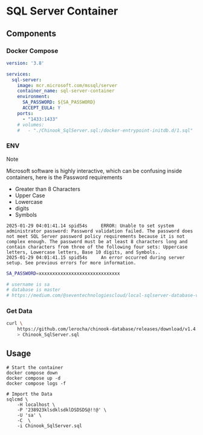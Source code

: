 # SQL Server Container

## Components
### Docker Compose

```yaml
version: '3.8'

services:
  sql-server:
    image: mcr.microsoft.com/mssql/server
    container_name: sql-server-container
    environment:
      SA_PASSWORD: ${SA_PASSWORD}
      ACCEPT_EULA: Y
    ports:
      - "1433:1433"
    # volumes:
    #   - "./Chinook_SqlServer.sql:/docker-entrypoint-initdb.d/1.sql"
```

### ENV


> [!NOTE]
> Microsoft software is highly interactive, which can be confusing inside containers, here is the Password requirements
>
> - Greater than 8 Characters
> - Upper Case
> - Lowercase
> - digits
> - Symbols
>
>
> ```
> 2025-01-29 04:01:41.14 spid54s     ERROR: Unable to set system administrator password: Password validation failed. The password does not meet SQL Server password policy requirements because it is not complex enough. The password must be at least 8 characters long and contain characters from three of the following four sets: Uppercase letters, Lowercase letters, Base 10 digits, and Symbols..
> 2025-01-29 04:01:41.15 spid54s     An error occurred during server setup. See previous errors for more information.
> ```


```sh
SA_PASSWORD=xxxxxxxxxxxxxxxxxxxxxxxxxxxxxx

# username is sa
# database is master
# https://medium.com/@seventechnologiescloud/local-sqlserver-database-via-docker-compose-the-ultimate-guide-f1d9f0ac1354
```

### Get Data

```sh
curl \
    https://github.com/lerocha/chinook-database/releases/download/v1.4.5/Chinook_SqlServer.sql \
    > Chinook_SqlServer.sql
```

## Usage

```
# Start the container
docker compose down
docker compose up -d
docker compose logs -f

# Import the Data
sqlcmd \
    -H localhost \
    -P '238923klsdklsdklDSDSDS@!!@' \
    -U 'sa' \
    -C  \
    -i Chinook_SqlServer.sql

```


